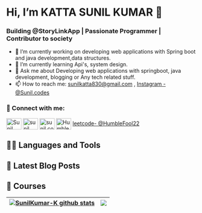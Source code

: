 
<h1>Hi, I’m KATTA SUNIL KUMAR 👋</h1>

### Building @StoryLinkApp | Passionate Programmer | Contributor to society

- 🔭 I’m currently working on developing web applications with Spring boot and java development,data structures.
- 🌱 I’m currently learning Api's, system design.
- 💬 Ask me about Developing web applications with springboot, java development, blogging or Any tech related stuff.
- 📫 How to reach me: sunilkatta830@gmail.com , [Instagram - @Sunil.codes](https://www.instagram.com/sunil.codes/) 

<h3 align="left"> 🤝 Connect with me: </h3>

<p align="left">
<a href="https://twitter.com/sunilkumArKatt5" target="_blank"><img align="center" src="https://raw.githubusercontent.com/rahuldkjain/github-profile-readme-generator/master/src/images/icons/Social/twitter.svg" alt="Sunil kumar" height="30" width="40" /></a>
<a href="https://www.linkedin.com/in/katta-sunil-kumar/" target="_blank"><img align="center" src="https://raw.githubusercontent.com/rahuldkjain/github-profile-readme-generator/master/src/images/icons/Social/linked-in-alt.svg" alt="sunil kumar" height="30" width="40" /></a>
<a href="https://instagram.com/sunil.codes/" target="_blank"><img align="center" src="https://raw.githubusercontent.com/rahuldkjain/github-profile-readme-generator/master/src/images/icons/Social/instagram.svg" alt="sunil.codes" height="30" width="40" /></a>
<a href="https://www.youtube.com/@humblefools/featured" target="_blank"><img align="center" src="https://raw.githubusercontent.com/rahuldkjain/github-profile-readme-generator/master/src/images/icons/Social/youtube.svg" alt="Humblefools" height="30" width="40" /></a>
<a href="https://www.leetcode.com/HumbleFool22" target="_blank" > leetcode- @HumbleFool22</a>
</p>

## 👨‍💻 Languages and Tools

## 📝 Latest Blog Posts

<!-- BLOG-POST-LIST:START -->


## :movie_camera: Courses  






| <a href="https://github.com/SunilKumar-K/SunilKumar-K"><img align="center" src="https://github-readme-stats.vercel.app/api?username=SunilKumar-K&show_icons=true&include_all_commits=true&theme=buefy&hide_border=true" alt="SunilKumar-K github stats" /></a> | <a href="https://github.com/SunilKumar-K/SunilKumar-K"><img align="center" src="https://github-readme-stats.vercel.app/api/top-langs/?username=SunilKumar-K&layout=compact&theme=buefy&hide_border=true" /></a> |
| ------------- | ------------- |



[Gmail]: sunilkatta830@gmail.com


